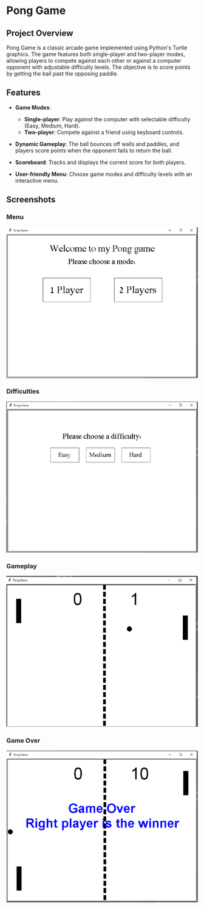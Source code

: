 # Pong Game

## Project Overview
Pong Game is a classic arcade game implemented using Python's Turtle graphics.
The game features both single-player and two-player modes, allowing players to compete against each other or against a computer opponent with adjustable difficulty levels.
The objective is to score points by getting the ball past the opposing paddle.

## Features
- **Game Modes**: 
  - **Single-player**: Play against the computer with selectable difficulty (Easy, Medium, Hard).
  - **Two-player**: Compete against a friend using keyboard controls.
  
- **Dynamic Gameplay**: The ball bounces off walls and paddles, and players score points when the opponent fails to return the ball.

- **Scoreboard**: Tracks and displays the current score for both players.

- **User-friendly Menu**: Choose game modes and difficulty levels with an interactive menu.

## Screenshots

### Menu
![Game Menu](screenshots/menu.png)

### Difficulties
![1player difficulty](screenshots/1player_difficulty.png)

### Gameplay
![Gameplay](screenshots/gameplay.png)

### Game Over
![Game Over](screenshots/game_over.png)
